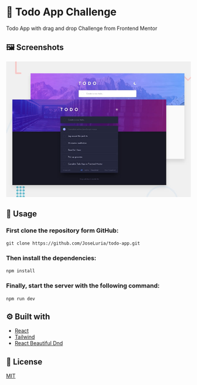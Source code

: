# 🤖 Todo App Challenge

Todo App with drag and drop Challenge from Frontend Mentor

## 🖼️ Screenshots

![Screenshot](./public/screenshot.jpg)

## 🚀 Usage

### First clone the repository form GitHub:

```shell
git clone https://github.com/JoseLuria/todo-app.git
```

### Then install the dependencies:

```shell
npm install
```

### Finally, start the server with the following command:

```shell
npm run dev
```

## ⚙️ Built with

- [React](https://reactjs.org/)
- [Tailwind](https://tailwindcss.com/)
- [React Beautiful Dnd](https://github.com/atlassian/react-beautiful-dnd)

## 📄 License

[MIT](https://opensource.org/licenses/MIT)

